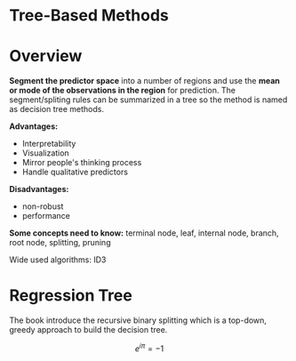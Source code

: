 Tree-Based Methods
=======
Overview
=======
**Segment the predictor space** into a number of regions and use the **mean or mode of the observations in the region** for prediction. The segment/spliting rules can be summarized in a tree so the method is named as decision tree methods.


**Advantages:**
- Interpretability
- Visualization
- Mirror people's thinking process
- Handle qualitative predictors


**Disadvantages:**
- non-robust
- performance


**Some concepts need to know:** terminal node, leaf, internal node, branch, root node, splitting, pruning


Wide used algorithms: ID3


Regression Tree
==========
The book introduce the recursive binary splitting which is a top-down, greedy approach to build the decision tree. 

$$ e^{i \pi} = -1$$